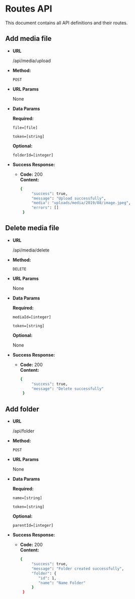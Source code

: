 # Routes API

This document contains all API definitions and their routes.

**Add media file**
----
      
* **URL**

    /api/media/upload

* **Method:**

    `POST`
  
* **URL Params**

    None

* **Data Params**

    **Required:**

    `file=[file]`
    
    `token=[string]`

    **Optional:**
    
    `folderId=[integer]`

* **Success Response:**

  * **Code:** 200  
    **Content:** 
    
    ```bash
    {
         "success": true, 
         "message": "Upload successfully",
         "media": "uploads/media/2019/08/image.jpeg",
         "errors": []
     }
    ```


**Delete media file**
----
      
* **URL**

    /api/media/delete

* **Method:**

    `DELETE`
  
* **URL Params**

    None

* **Data Params**

    **Required:**
    
    `mediaId=[integer]`
    
    `token=[string]`

    **Optional:**
    
    None

* **Success Response:**

  * **Code:** 200  
    **Content:** 
    
    ```bash
    {
         "success": true, 
         "message": "Delete successfully"
     }
    ```


**Add folder**
----
      
* **URL**

    /api/folder

* **Method:**

    `POST`
  
* **URL Params**

    None

* **Data Params**

    **Required:**
    
    `name=[string]`
    
    `token=[string]`

    **Optional:**
    
    `parentId=[integer]`

* **Success Response:**

  * **Code:** 200  
    **Content:** 
    
    ```bash
    {
         "success": true, 
         "message": "Folder created successfully",
         "folder": {
            "id": 1,
            "name": "Name Folder"
         }
     }
    ```